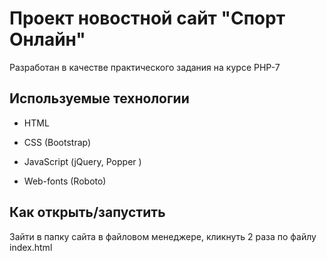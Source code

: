 # Проект новостной сайт "Спорт Онлайн"

Разработан в качестве практического задания на курсе PHP-7


## Используемые технологии

* HTML

* CSS (Bootstrap)

* JavaScript (jQuery, Popper )

* Web-fonts (Roboto)

## Как открыть/запустить

Зайти в папку сайта в файловом менеджере, кликнуть 2 раза по файлу index.html